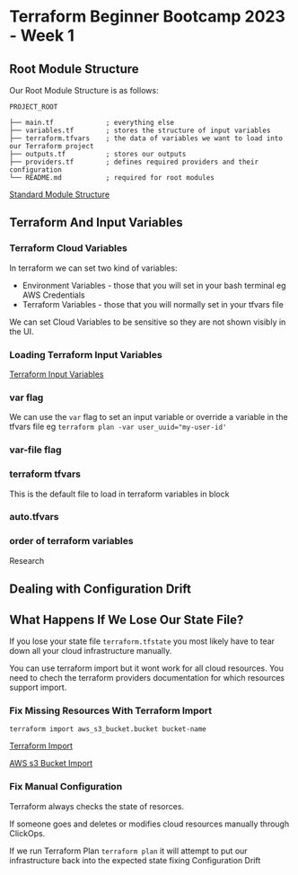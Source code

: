 # Terraform Beginner Bootcamp 2023 - Week 1

## Root Module Structure

Our Root Module Structure is as follows:

```
PROJECT_ROOT

├── main.tf             ; everything else
├── variables.tf        ; stores the structure of input variables
├── terraform.tfvars    ; the data of variables we want to load into our Terraform project
├── outputs.tf          ; stores our outputs
├── providers.tf        ; defines required providers and their configuration
└── README.md           ; required for root modules
```

[Standard Module Structure](https://developer.hashicorp.com/terraform/language/modules/develop/structure)

## Terraform And Input Variables

### Terraform Cloud Variables

In terraform we can set two kind of variables:
- Environment Variables - those that you will set in your bash terminal eg AWS Credentials
- Terraform Variables - those that you will normally set in your tfvars file

We can set Cloud Variables to be sensitive so they are not shown visibly in the UI.

### Loading Terraform Input Variables

[Terraform Input Variables](https://developer.hashicorp.com/terraform/language/values/variables)

### var flag

We can use the `var` flag to set an input variable or override a variable in the tfvars file eg `terraform plan -var user_uuid="my-user-id'`

### var-file flag

### terraform tfvars

This is the default file to load in terraform variables in block

### auto.tfvars

### order of terraform variables
Research


## Dealing with Configuration Drift

## What Happens If We Lose Our State File?

If you lose your state file `terraform.tfstate` you most likely have to tear down all your cloud infrastructure manually.

You can use terraform import but it wont work for all cloud resources. You need to chech the terraform providers documentation for which resources support import.

### Fix Missing Resources With Terraform Import

`terraform import aws_s3_bucket.bucket bucket-name`

[Terraform Import](https://developer.hashicorp.com/terraform/cli/import)

[AWS s3 Bucket Import](https://registry.terraform.io/providers/hashicorp/aws/latest/docs/resources/s3_bucket#import)

### Fix Manual Configuration

Terraform always checks the state of resorces.

If someone goes and deletes or modifies cloud resources manually through ClickOps. 

If we run Terraform Plan `terraform plan` it will attempt to put our infrastructure back into the expected state fixing Configuration Drift